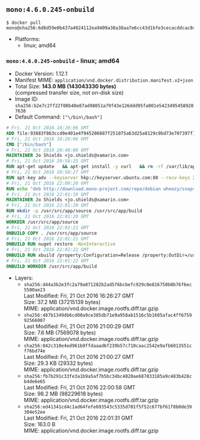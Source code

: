 ## `mono:4.6.0.245-onbuild`

```console
$ docker pull mono@sha256:6d6d59e0b437a4024112ea9409a38a38aa7e6cc43d1bfe3cecacddcac8c074b7
```

-	Platforms:
	-	linux; amd64

### `mono:4.6.0.245-onbuild` - linux; amd64

-	Docker Version: 1.12.1
-	Manifest MIME: `application/vnd.docker.distribution.manifest.v2+json`
-	Total Size: **143.0 MB (143043330 bytes)**  
	(compressed transfer size, not on-disk size)
-	Image ID: `sha256:b2e7c2ff22f00b40e87ad98051a79f43e126ddd95fa001e54234954589207638`
-	Default Command: `["\/bin\/bash"]`

```dockerfile
# Fri, 21 Oct 2016 16:26:06 GMT
ADD file:93883f863ccd9e401e4f945206887f251075a63d25a8129c9bd73e707397f109 in / 
# Fri, 21 Oct 2016 16:26:06 GMT
CMD ["/bin/bash"]
# Fri, 21 Oct 2016 20:48:08 GMT
MAINTAINER Jo Shields <jo.shields@xamarin.com>
# Fri, 21 Oct 2016 20:58:25 GMT
RUN apt-get update   && apt-get install -y curl   && rm -rf /var/lib/apt/lists/*
# Fri, 21 Oct 2016 20:58:27 GMT
RUN apt-key adv --keyserver hkp://keyserver.ubuntu.com:80 --recv-keys 3FA7E0328081BFF6A14DA29AA6A19B38D3D831EF
# Fri, 21 Oct 2016 22:00:20 GMT
RUN echo "deb http://download.mono-project.com/repo/debian wheezy/snapshots/4.6.0.245 main" > /etc/apt/sources.list.d/mono-xamarin.list   && apt-get update   && apt-get install -y binutils mono-devel ca-certificates-mono fsharp mono-vbnc nuget referenceassemblies-pcl   && rm -rf /var/lib/apt/lists/* /tmp/*
# Fri, 21 Oct 2016 22:01:19 GMT
MAINTAINER Jo Shields <jo.shields@xamarin.com>
# Fri, 21 Oct 2016 22:01:20 GMT
RUN mkdir -p /usr/src/app/source /usr/src/app/build
# Fri, 21 Oct 2016 22:01:20 GMT
WORKDIR /usr/src/app/source
# Fri, 21 Oct 2016 22:01:21 GMT
ONBUILD COPY . /usr/src/app/source
# Fri, 21 Oct 2016 22:01:21 GMT
ONBUILD RUN nuget restore -NonInteractive
# Fri, 21 Oct 2016 22:01:22 GMT
ONBUILD RUN xbuild /property:Configuration=Release /property:OutDir=/usr/src/app/build/
# Fri, 21 Oct 2016 22:01:22 GMT
ONBUILD WORKDIR /usr/src/app/build
```

-	Layers:
	-	`sha256:d44a3b2e3fc2a79a071282b2ad5f6bcbefc929c0e816750b0b76f6ec5580ae23`  
		Last Modified: Fri, 21 Oct 2016 16:26:27 GMT  
		Size: 37.2 MB (37215139 bytes)  
		MIME: application/vnd.docker.image.rootfs.diff.tar.gzip
	-	`sha256:487b1349db6cd00a9ce385db71e9a958ab1516c5b1605afac4ff675992566007`  
		Last Modified: Fri, 21 Oct 2016 21:00:29 GMT  
		Size: 7.6 MB (7569078 bytes)  
		MIME: application/vnd.docker.image.rootfs.diff.tar.gzip
	-	`sha256:042c310e4ed961b9ffdaaad6f239b57c710caac2542e9afb6013551cf76bd74e`  
		Last Modified: Fri, 21 Oct 2016 21:00:27 GMT  
		Size: 29.3 KB (29332 bytes)  
		MIME: application/vnd.docker.image.rootfs.diff.tar.gzip
	-	`sha256:fb7b291c33fe3a1b9a5af7b5bc34bc4020ae687833185a9c483b428cb4de6e65`  
		Last Modified: Fri, 21 Oct 2016 22:00:58 GMT  
		Size: 98.2 MB (98229618 bytes)  
		MIME: application/vnd.docker.image.rootfs.diff.tar.gzip
	-	`sha256:ed41341cd4c1ad64fefe693543c5335d701f5f52c677bf61f8b0de39304e52ee`  
		Last Modified: Fri, 21 Oct 2016 22:01:31 GMT  
		Size: 163.0 B  
		MIME: application/vnd.docker.image.rootfs.diff.tar.gzip
